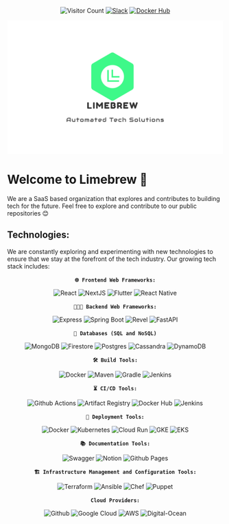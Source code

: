 <div align="center">

  ![Visitor Count](https://komarev.com/ghpvc/?username=limebrew-org)
  [![Slack](https://img.shields.io/badge/limebrewofficial-4A154B.svg?logo=Slack&logoColor=white)](https://limebrewofficial.slack.com)
  [![Docker Hub](https://img.shields.io/badge/limebrewofficial-2496ED.svg?logo=Docker&logoColor=white)](https://hub.docker.com/u/limebrewofficial)
  
  ![limebrew](https://github.com/limebrew-org/.github/blob/main/profile/logo.png)
</div>

# Welcome to Limebrew 👋
We are a SaaS based organization that explores and contributes to building tech for the future.
Feel free to explore and contribute to our public repositories 😊

## Technologies:
We are constantly exploring and experimenting with new technologies to ensure that we stay at the forefront of the tech industry. 
Our growing tech stack includes:

<div align="center">

  **`🌐 Frontend Web Frameworks:`** 
  
  ![React](https://img.shields.io/badge/React-0f5ea8.svg?logo=react&logoColor=white)  ![NextJS](https://img.shields.io/badge/NextJS-000000.svg?logo=Next.js&logoColor=white)  ![Flutter](https://img.shields.io/badge/Flutter-02569B.svg?logo=Flutter&logoColor=white)  ![React Native](https://img.shields.io/badge/React-Native-61DAFB.svg?logo=React&logoColor=white)


  **`🧑🏻‍💻 Backend Web Frameworks:`** 
  
  ![Express](https://img.shields.io/badge/Express-000000.svg?logo=Express&logoColor=white) ![Spring Boot](https://img.shields.io/badge/Spring-Boot-6DB33F.svg?logo=SpringBoot&logoColor=white) ![Revel](https://img.shields.io/badge/Revel-00ADD8.svg?logo=go&logoColor=white) ![FastAPI](https://img.shields.io/badge/FastAPI-009688.svg?logo=FastAPI&logoColor=white)

  **`💽 Databases (SQL and NoSQL)`** 
  
  ![MongoDB](https://img.shields.io/badge/MongoDB-47A248.svg?logo=MongoDB&logoColor=white) ![Firestore](https://img.shields.io/badge/Firestore-FFCA28.svg?logo=Firebase&logoColor=white) ![Postgres](https://img.shields.io/badge/Postgresql-4169E1.svg?logo=PostgresQL&logoColor=white) ![Cassandra](https://img.shields.io/badge/Cassandra-1287B1.svg?logo=ApacheCassandra&logoColor=white) ![DynamoDB](https://img.shields.io/badge/DynamoDB-4053D6.svg?logo=AmazonDynamoDB&logoColor=white)

  **`🛠️ Build Tools:`** 
  
  ![Docker](https://img.shields.io/badge/Docker-2496ED.svg?logo=Docker&logoColor=white) ![Maven](https://img.shields.io/badge/Maven-C71A36.svg?logo=ApacheMaven&logoColor=white) ![Gradle](https://img.shields.io/badge/Gradle-02303A.svg?logo=Gradle&logoColor=white) ![Jenkins](https://img.shields.io/badge/Jenkins-D24939.svg?logo=Jenkins&logoColor=white)

  
  **`⏳ CI/CD Tools:`**
  
  ![Github Actions](https://img.shields.io/badge/Github-Actions-2088FF.svg?logo=GithubActions&logoColor=white) ![Artifact Registry](https://img.shields.io/badge/Artifact-Registry-4285F4.svg?logo=GoogleCloud&logoColor=white) ![Docker Hub](https://img.shields.io/badge/Docker-Hub-2496ED.svg?logo=Docker&logoColor=white) ![Jenkins](https://img.shields.io/badge/Jenkins-D24939.svg?logo=Jenkins&logoColor=white)

  **`🚀 Deployment Tools:`** 
  
  ![Docker](https://img.shields.io/badge/Docker-2496ED.svg?logo=Docker&logoColor=white) ![Kubernetes](https://img.shields.io/badge/Kubernetes-326CE5.svg?logo=kubernetes&logoColor=white) ![Cloud Run](https://img.shields.io/badge/CloudRun-339c75.svg?logo=googlecloud&logoColor=white) ![GKE](https://img.shields.io/badge/GKE-54ba25.svg?logo=googlecloud&logoColor=white) ![EKS](https://img.shields.io/badge/EKS-FF9900.svg?logo=AmazonEKS&logoColor=white)

  **`📚 Documentation Tools:`** 
  
  ![Swagger](https://img.shields.io/badge/Swagger-85EA2D.svg?logo=Swagger&logoColor=white) ![Notion](https://img.shields.io/badge/Notion-000000.svg?logo=Notion&logoColor=white) ![Github Pages](https://img.shields.io/badge/Github-Pages-222222.svg?logo=Github&logoColor=white)
  
  
  **`🏗️ Infrastructure Management and Configuration Tools:`** 
  
  ![Terraform](https://img.shields.io/badge/Terraform-7B42BC.svg?logo=Terraform&logoColor=white) ![Ansible](https://img.shields.io/badge/Ansible-EE0000.svg?logo=Ansible&logoColor=white) ![Chef](https://img.shields.io/badge/Chef-F09820.svg?logo=Chef&logoColor=white) ![Puppet](https://img.shields.io/badge/Puppet-FFAE1A.svg?logo=Puppet&logoColor=white)

  **`Cloud Providers:`** 
  
  ![Github](https://img.shields.io/badge/Github-181717.svg?logo=Github&logoColor=white) ![Google Cloud](https://img.shields.io/badge/Google-Cloud-4285F4.svg?logo=GoogleCloud&logoColor=white) ![AWS](https://img.shields.io/badge/AWS-232F3E.svg?logo=AmazonAWS&logoColor=white) ![Digital-Ocean](https://img.shields.io/badge/DigitalOcean-0080FF.svg?logo=DigitalOcean&logoColor=white)
</div>
